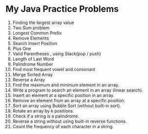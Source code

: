 # My Java Practice Problems

1. Finding the largest array value
2. Two Sum problem
3. Longest Common Prefix
4. Remove Elements
5. Search Insert Position 
6. Plus One
7. Valid Parentheses , using Stack(pop / push)
8. Length of Last Word
9. Palindrome Number
10. Find most frequent vowel and consonant
11. Merge Sorted Array
12. Reverse a Array
13. Find the maximum and minimum element in an array.
14. Write a program to search an element in an array (linear search).
15. Insert an element at a specific position in an array.
16. Remove an element from an array at a specific position.
17. Sort an array using Bubble Sort (without built-in sort).
18. Rotate an array by k positions.
19. Check if a string is a palindrome.
20. Reverse a string without using built-in reverse functions.
21. Count the frequency of each character in a string.




